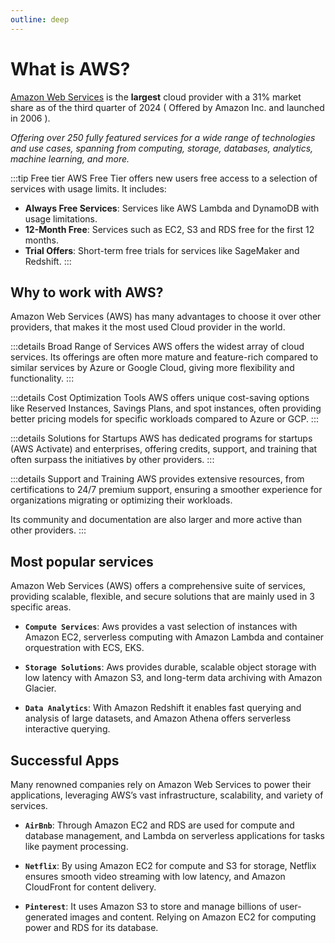 ```yaml
---
outline: deep
---
```


# What is AWS?

[Amazon Web Services](https://aws.amazon.com/free) is the **largest** cloud provider with a 31% market share as of the third quarter of 2024 ( Offered by Amazon Inc. and launched in 2006 ).

*Offering over 250 fully featured services for a wide range of technologies and use cases, spanning from computing, storage, databases, analytics, machine learning, and more.*

:::tip Free tier
AWS Free Tier offers new users free access to a selection of services with usage limits. It includes:

- **Always Free Services**: Services like AWS Lambda and DynamoDB with usage limitations.
- **12-Month Free**: Services such as EC2, S3 and RDS free for the first 12 months.
- **Trial Offers**: Short-term free trials for services like SageMaker and Redshift.
:::

## Why to work with AWS?

Amazon Web Services (AWS) has many advantages to choose it over other providers, that makes it the most used Cloud provider in the world.

:::details Broad Range of Services
AWS offers the widest array of cloud services. Its offerings are often more mature and feature-rich compared to similar services by Azure or Google Cloud, giving more flexibility and functionality.
:::

:::details Cost Optimization Tools 
AWS offers unique cost-saving options like Reserved Instances, Savings Plans, and spot instances, often providing better pricing models for specific workloads compared to Azure or GCP.
:::

:::details Solutions for Startups 
AWS has dedicated programs for startups (AWS Activate) and enterprises, offering credits, support, and training that often surpass the initiatives by other providers.
:::

:::details Support and Training 
AWS provides extensive resources, from certifications to 24/7 premium support, ensuring a smoother experience for organizations migrating or optimizing their workloads. 

Its community and documentation are also larger and more active than other providers.
:::

## Most popular services

Amazon Web Services (AWS) offers a comprehensive suite of services, providing scalable, flexible, and secure solutions that are mainly used in 3 specific areas.

- **`Compute Services`**: Aws provides a vast selection of instances with Amazon EC2, serverless computing with Amazon Lambda and container orquestration with ECS, EKS.

- **`Storage Solutions`**: Aws provides durable, scalable object storage with low latency with Amazon S3, and long-term data archiving with Amazon Glacier.

- **`Data Analytics`**: With Amazon Redshift it enables fast querying and analysis of large datasets, and Amazon Athena offers serverless interactive querying.

## Successful Apps

Many renowned companies rely on Amazon Web Services to power their applications, leveraging AWS’s vast infrastructure, scalability, and variety of services.

- **`AirBnb`**: Through Amazon EC2 and  RDS are used for compute and database management, and Lambda on serverless applications for tasks like payment processing. 

- **`Netflix`**: By using Amazon EC2 for compute and S3 for storage, Netflix ensures smooth video streaming with low latency, and Amazon CloudFront for content delivery. 

- **`Pinterest`**: It uses Amazon S3 to store and manage billions of user-generated images and content. Relying on Amazon EC2 for computing power and RDS for its database. 
